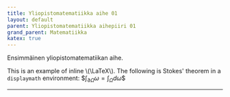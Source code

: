 ```yaml
---
title: Yliopistomatematiikka aihe 01
layout: default
parent: Yliopistomatematiikka aihepiiri 01
grand_parent: Matematiikka
katex: true
---
```


Ensimmäinen yliopistomatematiikan aihe.

This is an example of inline \\(\LaTeX\\). The following is Stokes' theorem in a
`displaymath` environment: \$$\int_{\partial \Omega} \omega = \int_{\Omega} d\omega\$$

----